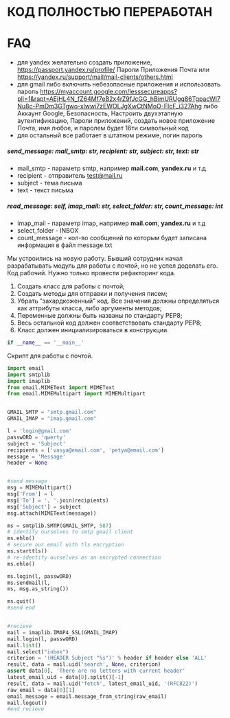 # КОД ПОЛНОСТЬЮ ПЕРЕРАБОТАН
# FAQ
* для yandex желательно создать приложение, https://passport.yandex.ru/profile/ Пароли Приложения Почта или https://yandex.ru/support/mail/mail-clients/others.html
* для gmail либо включить небезопасные приложения и использовать пароль https://myaccount.google.com/lesssecureapps?pli=1&rapt=AEjHL4N_fZ64Mf7eB2x4rZ9fJcGG_hBimURUgg86TgpacWI7Nu8c-PmDm3GTgwo-xlwwi7zEWOLJgXwCtNMoO-FIcF_i327Ahg либо Аккаунт Google, Безопасность, Настроить двухэтапную аутентификацию, Пароли приложений, создать новое приложение Почта, имя любое, и паролем будет 16ти символьный код
* для остальный все работает в штатном режиме, логин пароль
##### send_message: mail_smtp: str, recipient: str, subject: str, text: str 
* mail_smtp - параметр smtp, например **mail.com**, **yandex.ru** и т.д
* recipient - отправитель test@mail.ru
* subject - тема письма
* text - текст письма

##### read_message: self, imap_mail: str, select_folder: str, count_message: int
* imap_mail - параметр imap, например **mail.com**, **yandex.ru** и т.д
* select_folder - INBOX
* count_message - кол-во сообщений по которым будет записана информация в файл message.txt

Мы устроились на новую работу. Бывший сотрудник начал разрабатывать модуль для работы с почтой, но не успел доделать его. Код рабочий. Нужно только провести рефакторинг кода.

1. Создать класс для работы с почтой;
2. Создать методы для отправки и получения писем;
3. Убрать "захардкоженный" код. Все значения должны определяться как аттрибуты класса, либо аргументы методов;
4. Переменные должны быть названы по стандарту PEP8;
5. Весь остальной код должен соответствовать стандарту PEP8;
6. Класс должен инициализироваться в конструкции.
```python
if __name__ == '__main__'
```


Скрипт для работы с почтой.
```python
import email
import smtplib
import imaplib
from email.MIMEText import MIMEText
from email.MIMEMultipart import MIMEMultipart


GMAIL_SMTP = "smtp.gmail.com"
GMAIL_IMAP = "imap.gmail.com"

l = 'login@gmail.com'
passwORD = 'qwerty'
subject = 'Subject'
recipients = ['vasya@email.com', 'petya@email.com']
message = 'Message'
header = None


#send message
msg = MIMEMultipart()
msg['From'] = l
msg['To'] = ', '.join(recipients)
msg['Subject'] = subject
msg.attach(MIMEText(message))

ms = smtplib.SMTP(GMAIL_SMTP, 587)
# identify ourselves to smtp gmail client
ms.ehlo()
# secure our email with tls encryption
ms.starttls()
# re-identify ourselves as an encrypted connection
ms.ehlo()

ms.login(l, passwORD)
ms.sendmail(l,
ms, msg.as_string())

ms.quit()
#send end


#recieve
mail = imaplib.IMAP4_SSL(GMAIL_IMAP)
mail.login(l, passwORD)
mail.list()
mail.select("inbox")
criterion = '(HEADER Subject "%s")' % header if header else 'ALL'
result, data = mail.uid('search', None, criterion)
assert data[0], 'There are no letters with current header'
latest_email_uid = data[0].split()[-1]
result, data = mail.uid('fetch', latest_email_uid, '(RFC822)')
raw_email = data[0][1]
email_message = email.message_from_string(raw_email)
mail.logout()
#end recieve

```    